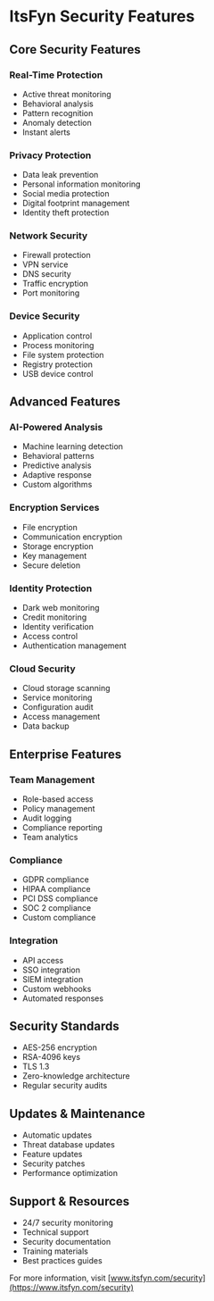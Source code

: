 # ItsFyn Security Features

## Core Security Features

### Real-Time Protection
- Active threat monitoring
- Behavioral analysis
- Pattern recognition
- Anomaly detection
- Instant alerts

### Privacy Protection
- Data leak prevention
- Personal information monitoring
- Social media protection
- Digital footprint management
- Identity theft protection

### Network Security
- Firewall protection
- VPN service
- DNS security
- Traffic encryption
- Port monitoring

### Device Security
- Application control
- Process monitoring
- File system protection
- Registry protection
- USB device control

## Advanced Features

### AI-Powered Analysis
- Machine learning detection
- Behavioral patterns
- Predictive analysis
- Adaptive response
- Custom algorithms

### Encryption Services
- File encryption
- Communication encryption
- Storage encryption
- Key management
- Secure deletion

### Identity Protection
- Dark web monitoring
- Credit monitoring
- Identity verification
- Access control
- Authentication management

### Cloud Security
- Cloud storage scanning
- Service monitoring
- Configuration audit
- Access management
- Data backup

## Enterprise Features

### Team Management
- Role-based access
- Policy management
- Audit logging
- Compliance reporting
- Team analytics

### Compliance
- GDPR compliance
- HIPAA compliance
- PCI DSS compliance
- SOC 2 compliance
- Custom compliance

### Integration
- API access
- SSO integration
- SIEM integration
- Custom webhooks
- Automated responses

## Security Standards
- AES-256 encryption
- RSA-4096 keys
- TLS 1.3
- Zero-knowledge architecture
- Regular security audits

## Updates & Maintenance
- Automatic updates
- Threat database updates
- Feature updates
- Security patches
- Performance optimization

## Support & Resources
- 24/7 security monitoring
- Technical support
- Security documentation
- Training materials
- Best practices guides

For more information, visit [www.itsfyn.com/security](https://www.itsfyn.com/security)

